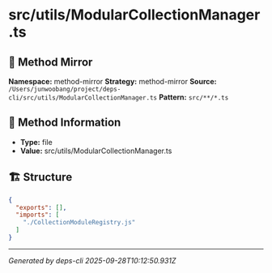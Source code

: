 # src/utils/ModularCollectionManager.ts

## 🔧 Method Mirror

**Namespace:** method-mirror
**Strategy:** method-mirror
**Source:** `/Users/junwoobang/project/deps-cli/src/utils/ModularCollectionManager.ts`
**Pattern:** `src/**/*.ts`

## 📝 Method Information

- **Type:** file
- **Value:** src/utils/ModularCollectionManager.ts

## 🏗️ Structure

```json
{
  "exports": [],
  "imports": [
    "./CollectionModuleRegistry.js"
  ]
}
```

---
*Generated by deps-cli 2025-09-28T10:12:50.931Z*
